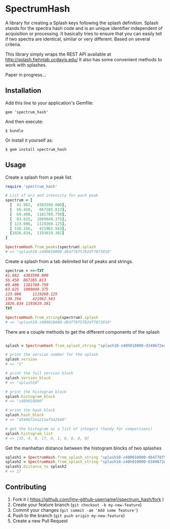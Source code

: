 # SpectrumHash

A library for creating a Splash keys following the splash definition. Splash stands for the spectra hash code and is an unique identifier independent of acquisition or processing. It basically tries to ensure that you can easily tell if two spectra are identical, similar or very different. Based on several criteria.

This library simply wraps the REST API available at http://splash.fiehnlab.ucdavis.edu/ It also has some convenient methods to work with splashes.

Paper in progress...

## Installation

Add this line to your application's Gemfile:

    gem 'spectrum_hash'

And then execute:

    $ bundle

Or install it yourself as:

    $ gem install spectrum_hash

## Usage

Create a splash from a peak list.
```ruby
require 'spectrum_hash'

# List of m/z and intensity for each peak
spectrum = [
  [  41.982,  4383598.000],
  [  56.450,   867285.813],
  [  69.408,  1181789.750],
  [  83.625,  1009049.375],
  [ 123.006,  1119260.125],
  [ 538.356,   421962.563],
  [1026.834,  1193619.381]
]

SpectrumHash.from_peaks(spectrum).splash
# => "splash10-z400010000-d64778f5782df78f3910"
```

Create a splash from a tab delimited list of peaks and strings.
```ruby
spectrum = <<-TXT
41.982  4383598.000
56.450 	867285.813
69.408 	1181789.750
83.625 	1009049.375
123.006 	1119260.125
138.356 	421962.563
1026.834 1193619.381
TXT

SpectrumHash.from_string(spectrum).splash
# => "splash10-z400010000-d64778f5782df78f3910"
```

There are a couple methods to get the different components of the
splash
```ruby

splash = SpectrumHash.from_splash_string "splash10-z40h010000-d349672ea211ef542549"

# print the version number for the splash
splash.version
# => "1"

# print the full version block
splash.version_block
# => "splash10"

# print the histogram block
splash.histogram_block
# => "z40h010000"

# print the hash block
splash.hash_block
# => "d349672ea211ef542549"

# get the histogram as a list of integers (handy for comparisons)
splash.histogram_list
# => [35, 4, 0, 17, 0, 1, 0, 0, 0, 0]

```

Get the manhattan distance between the histogram blocks of two splashes
```ruby
splash1 = SpectrumHash.from_splash_string "splash10-z400010000-d64778f5782df78f3910"
splash2 = SpectrumHash.from_splash_string "splash10-z40h010000-d349672ea211ef542549"
splash1.distance_to splash2
# => 17
```

## Contributing

1. Fork it ( https://github.com/[my-github-username]/spectrum_hash/fork )
2. Create your feature branch (`git checkout -b my-new-feature`)
3. Commit your changes (`git commit -am 'Add some feature'`)
4. Push to the branch (`git push origin my-new-feature`)
5. Create a new Pull Request
